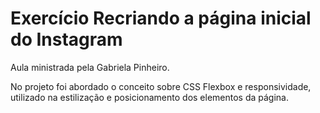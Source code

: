 # Exercício Recriando a página inicial do Instagram

Aula ministrada pela Gabriela Pinheiro.

No projeto foi abordado o conceito sobre CSS Flexbox e responsividade, utilizado na estilização e posicionamento dos elementos da página.
